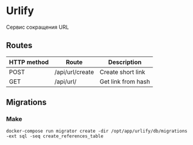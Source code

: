 # Urlify

Сервис сокращения URL

## Routes

| HTTP method | Route           |  Description       |
|-------------|-----------------|--------------------|
| POST        | /api/url/create | Create short link  |
| GET         | /api/url/<hash> | Get link from hash |

## Migrations

### Make

```shell
docker-compose run migrator create -dir /opt/app/urlify/db/migrations -ext sql -seq create_references_table
```
